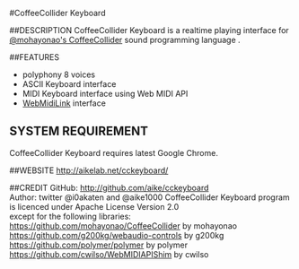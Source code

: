 #CoffeeCollider Keyboard

##DESCRIPTION
CoffeeCollider Keyboard is a realtime playing interface for [@mohayonao's CoffeeCollider](https://github.com/mohayonao/CoffeeCollider)  sound programming language .

##FEATURES
- polyphony 8 voices
- ASCII Keyboard interface
- MIDI Keyboard interface using Web MIDI API
- [WebMidiLink](http://www.g200kg.com/en/docs/webmidilink/) interface

## SYSTEM REQUIREMENT
  CoffeeCollider Keyboard requires latest Google Chrome.

##WEBSITE
  http://aikelab.net/cckeyboard/

##CREDIT
  GitHub: http://github.com/aike/cckeyboard<br>
  Author: twitter @i0akaten and @aike1000
  CoffeeCollider Keyboard program is licenced under Apache License Version 2.0<br>
  except for the following libraries:<br>
  https://github.com/mohayonao/CoffeeCollider by mohayonao<br>
  https://github.com/g200kg/webaudio-controls by g200kg<br>
  https://github.com/polymer/polymer by polymer<br>
  https://github.com/cwilso/WebMIDIAPIShim by cwilso<br>
  